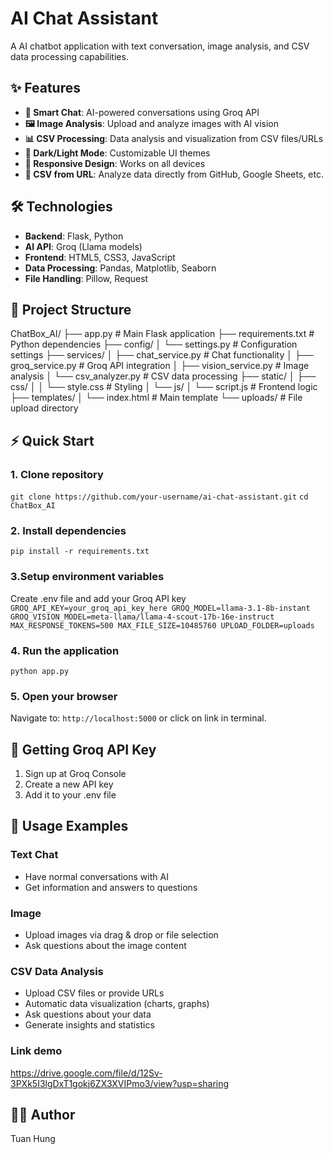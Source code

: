 # AI Chat Assistant

A AI chatbot application with text conversation, image analysis, and CSV data processing capabilities.

## ✨ Features

- **💬 Smart Chat**: AI-powered conversations using Groq API
- **🖼️ Image Analysis**: Upload and analyze images with AI vision
- **📊 CSV Processing**: Data analysis and visualization from CSV files/URLs
- **🌙 Dark/Light Mode**: Customizable UI themes
- **📱 Responsive Design**: Works on all devices
- **🔗 CSV from URL**: Analyze data directly from GitHub, Google Sheets, etc.

## 🛠️ Technologies

- **Backend**: Flask, Python
- **AI API**: Groq (Llama models)
- **Frontend**: HTML5, CSS3, JavaScript
- **Data Processing**: Pandas, Matplotlib, Seaborn
- **File Handling**: Pillow, Request

## 📁 Project Structure

ChatBox_AI/
├── app.py                 # Main Flask application
├── requirements.txt       # Python dependencies
├── config/
│   └── settings.py       # Configuration settings
├── services/
│   ├── chat_service.py   # Chat functionality
│   ├── groq_service.py   # Groq API integration
│   ├── vision_service.py # Image analysis
│   └── csv_analyzer.py   # CSV data processing
├── static/
│   ├── css/
│   │   └── style.css     # Styling
│   └── js/
│       └── script.js     # Frontend logic
├── templates/
│   └── index.html        # Main template
└── uploads/              # File upload directory

## ⚡ Quick Start

### 1. Clone repository
`git clone https://github.com/your-username/ai-chat-assistant.git`
`cd ChatBox_AI`
### 2. Install dependencies
`pip install -r requirements.txt`
### 3.Setup environment variables
Create .env file and add your Groq API key
  `GROQ_API_KEY=your_groq_api_key_here
  GROQ_MODEL=llama-3.1-8b-instant
  GROQ_VISION_MODEL=meta-llama/llama-4-scout-17b-16e-instruct
  MAX_RESPONSE_TOKENS=500
  MAX_FILE_SIZE=10485760
  UPLOAD_FOLDER=uploads`
### 4. Run the application
`python app.py`
### 5. Open your browser
Navigate to: `http://localhost:5000` or click on link in terminal.

## 🔑 Getting Groq API Key

1. Sign up at Groq Console
2. Create a new API key
3. Add it to your .env file

## 🎯 Usage Examples

### Text Chat
- Have normal conversations with AI
- Get information and answers to questions

### Image
- Upload images via drag & drop or file selection
- Ask questions about the image content

### CSV Data Analysis

- Upload CSV files or provide URLs
- Automatic data visualization (charts, graphs)
- Ask questions about your data
- Generate insights and statistics
### Link demo
https://drive.google.com/file/d/12Sv-3PXk5I3lgDxT1gokj6ZX3XVIPmo3/view?usp=sharing

## 👨‍💻 Author
Tuan Hung
